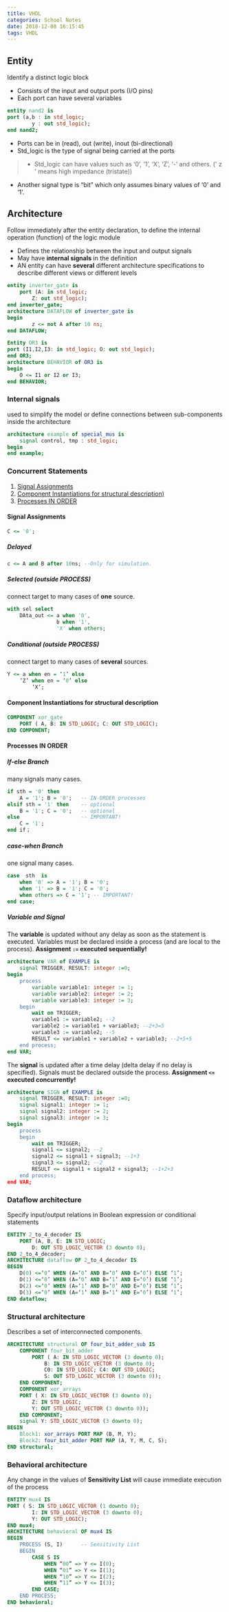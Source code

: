 ```yaml
---
title: VHDL 
categories: School Notes
date: 2018-12-08 16:15:45
tags: VHDL
---
```


## Entity

Identify a distinct logic block

- Consists of the input and output ports (I/O pins)
- Each port can have several variables

```vhdl
entity nand2 is
port (a,b : in std_logic;
		y : out std_logic);
end nand2;
```

- Ports can be in (read), out (write), inout (bi-directional)
- Std_logic is the type of signal being carried at the ports

> - Std_logic can have values such as ‘0’, ‘1’, ‘X’, ‘Z’, ‘-’ and others.
>   (' z ' means high impedance (tristate))

- Another signal type is “bit” which only assumes binary values of ‘0’ and ‘1’.

## Architecture

Follow immediately after the entity declaration, 
to define the internal operation (function) of the logic module

- Defines the relationship between the input and output signals
- May have **internal signals** in the definition
- AN entity can have **several** different architecture specifications 
     to describe different views or different levels

```vhdl
entity inverter_gate is
	port (A: in std_logic;
		Z: out std_logic);
end inverter_gate;
architecture DATAFLOW of inverter_gate is
begin
        z <= not A after 10 ns;
end DATAFLOW;	
```

```vhdl
Entity OR3 is
port (I1,I2,I3: in std_logic; O: out std_logic);
end OR3;
architecture BEHAVIOR of OR3 is
begin
	O <= I1 or I2 or I3;
end BEHAVIOR;	
```
### Internal signals

used to simplify the model or 
define connections between sub-components inside the architecture

```vhdl
architecture example of special_mus is 
	signal control, tmp : std_logic;
begin
end example;
```

### Concurrent Statements

1. [Signal Assignments ](#signal-assignments)
2. [Component Instantiations for structural description)](#component-Instantiations-for-structural-description)
3. [Processes IN ORDER](#processes-in-order)

#### Signal Assignments

```vhdl
C <= '0';
```

##### Delayed 

```vhdl
c <= A and B after 10ns; --Only for simulation.
```

##### Selected (outside PROCESS)

connect target to many cases of **one** source.

```vhdl
with sel select
	DAta_out <= a when '0',
                b when '1',
                'X' when others;
```

##### Conditional (outside PROCESS)

connect target to many cases of **several** sources.

```vhdl
Y <= a when en = ‘1’ else
    ‘Z’ when en = ‘0’ else
        ‘X’;
```

#### Component Instantiations for structural description

```vhdl
COMPONENT xor_gate
	PORT ( A, B: IN STD_LOGIC; C: OUT STD_LOGIC);
END COMPONENT;
```

#### Processes IN ORDER

##### If-else Branch

many signals many cases.
```vhdl
if sth = '0' then
    A = '1'; B = '0';	-- IN-ORDER processes
elsif sth = '1' then	-- optional
    B = '1'; C = '0';	-- optional
else					-- IMPORTANT!
    C = '1';
end if；
```

##### case-when Branch

one signal many cases.
```vhdl
case  sth  is
    when '0' => A = '1'; B = '0';
	when '1' => B = '1'; C = '0';
	when others => C = '1';	-- IMPORTANT!
end case;
```

##### Variable and Signal

The **variable** is updated without any delay as soon as the statement is executed.
Variables must be declared inside a process (and are local to the process).
**Assignment `:=` executed sequentially!**

```vhdl
architecture VAR of EXAMPLE is
	signal TRIGGER, RESULT: integer :=0;
begin
	process
		variable variable1: integer := 1;
		variable variable2: integer := 2;
		variable variable3: integer := 3;
	begin 
		wait on TRIGGER;
		variable1 := variable2;	--2
		variable2 := variable1 + variable3; --2+3=5
		variable3 := variable2; --5
		RESULT <= variable1 + variable2 + variable3; --2+5+5
	end process;
end VAR;
```
The **signal** is updated after a time delay (delta delay if no delay is specified). 
Signals must be declared outside the process.
**Assignment `<=` executed concurrently!**

```vhdl
architecture SIGN of EXAMPLE is
	signal TRIGGER, RESULT: integer :=0;
	signal signal1: integer := 1;
	signal signal2: integer := 2;
	signal signal3: integer := 3;
begin
	process
	begin 
		wait on TRIGGER;
		signal1 <= signal2;	--2
		signal2 <= signal1 + signal3; --1+3
		signal3 <= signal2; --2
		RESULT <= signal1 + signal2 + signal3; --1+2+3
	end process;
end VAR;
```

### Dataflow architecture

Specify input/output relations in Boolean expression or conditional statements

```vhdl
ENTITY 2_to_4_decoder IS
	PORT (A, B, E: IN STD_LOGIC;
		D: OUT STD_LOGIC_VECTOR (3 downto 0);
END 2_to_4_decoder;
ARCHITECTURE dataflow OF 2_to_4_decoder IS
BEGIN
	D(0) <=‘0’ WHEN (A=‘0’ AND B=‘0’ AND E=‘0’) ELSE ‘1’;
	D(1) <=‘0’ WHEN (A=‘0’ AND B=‘1’ AND E=‘0’) ELSE ‘1’;
	D(2) <=‘0’ WHEN (A=‘1’ AND B=‘0’ AND E=‘0’) ELSE ‘1’;
	D(3) <=‘0’ WHEN (A=‘1’ AND B=‘1’ AND E=‘0’) ELSE ‘1’;
END dataflow;
```

### Structural architecture

Describes a set of interconnected components.

```vhdl
ARCHITECTURE structural OF four_bit_adder_sub IS
	COMPONENT four_bit_adder
		PORT ( A: IN STD_LOGIC_VECTOR (3 downto 0);
			B: IN STD_LOGIC_VECTOR (3 downto 0);
			C0: IN STD_LOGIC; C4: OUT STD_LOGIC;
			S: OUT STD_LOGIC_VECTOR (3 downto 0));
	END COMPONENT;
	COMPONENT xor_arrays
	PORT ( X: IN STD_LOGIC_VECTOR (3 downto 0);
		Z: IN STD_LOGIC;
		Y: OUT STD_LOGIC_VECTOR (3 downto 0));
	END COMPONENT;
	signal Y: STD_LOGIC_VECTOR (3 downto 0);
BEGIN
	Block1: xor_arrays PORT MAP (B, M, Y);
	Block2: four_bit_adder PORT MAP (A, Y, M, C, S);
END structural;
```

### Behavioral architecture

Any change in the values of **Sensitivity List** will cause immediate execution of the process

```vhdl
ENTITY mux4 IS
PORT ( S: IN STD_LOGIC_VECTOR (1 downto 0);
		I: IN STD_LOGIC_VECTOR (3 downto 0);
		Y: OUT STD_LOGIC);
END mux4;
ARCHITECTURE behavioral OF mux4 IS
BEGIN
	PROCESS (S, I)		-- Sensitivity List
	BEGIN
		CASE S IS
			WHEN “00” => Y <= I(0);
			WHEN “01” => Y <= I(1);
			WHEN “10” => Y <= I(2);
			WHEN “11” => Y <= I(3);
		END CASE;
	END PROCESS;
END behavioral;
```